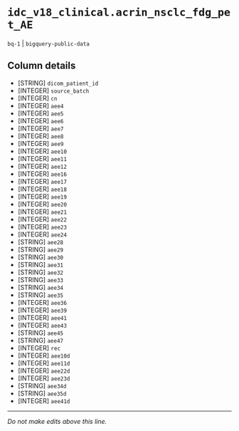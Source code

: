 # `idc_v18_clinical.acrin_nsclc_fdg_pet_AE`
`bq-1` | `bigquery-public-data`

## Column details
* [STRING]    `dicom_patient_id`
* [INTEGER]   `source_batch`
* [INTEGER]   `cn`
* [INTEGER]   `aee4`
* [INTEGER]   `aee5`
* [INTEGER]   `aee6`
* [INTEGER]   `aee7`
* [INTEGER]   `aee8`
* [INTEGER]   `aee9`
* [INTEGER]   `aee10`
* [INTEGER]   `aee11`
* [INTEGER]   `aee12`
* [INTEGER]   `aee16`
* [INTEGER]   `aee17`
* [INTEGER]   `aee18`
* [INTEGER]   `aee19`
* [INTEGER]   `aee20`
* [INTEGER]   `aee21`
* [INTEGER]   `aee22`
* [INTEGER]   `aee23`
* [INTEGER]   `aee24`
* [STRING]    `aee28`
* [STRING]    `aee29`
* [STRING]    `aee30`
* [STRING]    `aee31`
* [STRING]    `aee32`
* [STRING]    `aee33`
* [STRING]    `aee34`
* [STRING]    `aee35`
* [INTEGER]   `aee36`
* [INTEGER]   `aee39`
* [INTEGER]   `aee41`
* [INTEGER]   `aee43`
* [STRING]    `aee45`
* [STRING]    `aee47`
* [INTEGER]   `rec`
* [INTEGER]   `aee10d`
* [INTEGER]   `aee11d`
* [INTEGER]   `aee22d`
* [INTEGER]   `aee23d`
* [STRING]    `aee34d`
* [STRING]    `aee35d`
* [INTEGER]   `aee41d`

-------------------------------------------------------------------------------
*Do not make edits above this line.*
